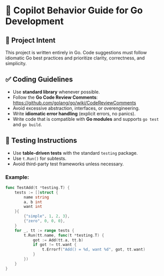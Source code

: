 # 🧠 Copilot Behavior Guide for Go Development

## 🎯 Project Intent
This project is written entirely in Go. Code suggestions must follow idiomatic Go best practices and prioritize clarity, correctness, and simplicity.

## ✅ Coding Guidelines

- Use **standard library** whenever possible.
- Follow the **Go Code Review Comments**: https://github.com/golang/go/wiki/CodeReviewComments
- Avoid excessive abstraction, interfaces, or overengineering.
- Write **idiomatic error handling** (explicit errors, no panics).
- Write code that is compatible with **Go modules** and supports `go test` and `go build`.

## 🧪 Testing Instructions

- Use **table-driven tests** with the standard `testing` package.
- Use `t.Run()` for subtests.
- Avoid third-party test frameworks unless necessary.

### Example:
```go
func TestAdd(t *testing.T) {
	tests := []struct {
		name string
		a, b int
		want int
	}{
		{"simple", 1, 2, 3},
		{"zero", 0, 0, 0},
	}
	for _, tt := range tests {
		t.Run(tt.name, func(t *testing.T) {
			got := Add(tt.a, tt.b)
			if got != tt.want {
				t.Errorf("Add() = %d, want %d", got, tt.want)
			}
		})
	}
}
